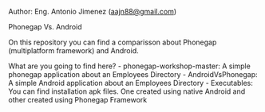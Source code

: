 Author: Eng. Antonio Jimenez (aajn88@gmail.com)

Phonegap Vs. Android

On this repository you can find a comparisson about Phonegap (multiplatform framework) and Android.

What are you going to find here?
    - phonegap-workshop-master: A simple phonegap application about an Employees Directory
    - AndroidVsPhonegap: A simple Android application about an Employees Directory
    - Executables: You can find installation apk files. One created using native Android and other created using Phonegap Framework

